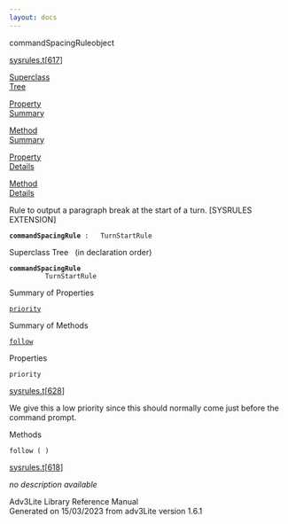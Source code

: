```yaml
---
layout: docs
---
```

<span class="title">commandSpacingRule</span><span class="type">object</span>

[sysrules.t](../file/sysrules.t.html)\[[617](../source/sysrules.t.html#617)\]

[Superclass  
Tree](#_SuperClassTree_)

[Property  
Summary](#_PropSummary_)

[Method  
Summary](#_MethodSummary_)

[Property  
Details](#_Properties_)

[Method  
Details](#_Methods_)

<div class="fdesc">

Rule to output a paragraph break at the start of a turn. \[SYSRULES
EXTENSION\]

**`commandSpacingRule`**` :   TurnStartRule`

</div>

<span id="_SuperClassTree_"></span>

<div class="mjhd">

<span class="hdln">Superclass Tree</span>   (in declaration order)

</div>

**`commandSpacingRule`**  
`         TurnStartRule`  
<span id="_PropSummary_"></span>

<div class="mjhd">

<span class="hdln">Summary of Properties</span>  

</div>

[`priority`](#priority)

<span id="_MethodSummary_"></span>

<div class="mjhd">

<span class="hdln">Summary of Methods</span>  

</div>

[`follow`](#follow)

<span id="_Properties_"></span>

<div class="mjhd">

<span class="hdln">Properties</span>  

</div>

<span id="priority"></span>

`priority`

[sysrules.t](../file/sysrules.t.html)\[[628](../source/sysrules.t.html#628)\]

<div class="desc">

We give this a low priority since this should normally come just before
the command prompt.

</div>

<span id="_Methods_"></span>

<div class="mjhd">

<span class="hdln">Methods</span>  

</div>

<span id="follow"></span>

`follow ( )`

[sysrules.t](../file/sysrules.t.html)\[[618](../source/sysrules.t.html#618)\]

<div class="desc">

*no description available*

</div>

<div class="ftr">

Adv3Lite Library Reference Manual  
Generated on 15/03/2023 from adv3Lite version 1.6.1

</div>
